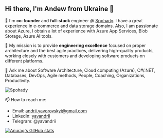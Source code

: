 ## Hi there, I'm Andew from Ukraine 👋

🎯 I'm **co-founder** and **full-stack** engineer @ [Spohady](https://www.spohady.com/). I have a great experience in e-commerce and data storage domains. Also, I am passionate about Azure, I obtain a lot of experience with Azure App Services, Blob Storage, Azure AI tools.

🚀 My mission is to provide **engineering excellence** focused on proper architecture and the best agile practices, delivering high-quality products, working closely with customers and developing software products on different platforms.

💬 Ask me about Software Architecture, Cloud computing (Azure), C#/.NET, Databases, DevOps, Agile methods, People, Coaching, Organizations, Productivity. 

![Spohady](spohady.png)

📫 How to reach me:

* Email: andrii.yavorovskyi@gmail.com
* LinkedIn: [yavandrii](https://www.linkedin.com/in/yavandrii/)
* Telegram: @yavandrii

[![Anurag's GitHub stats](https://github-readme-stats.vercel.app/api?username=jaworovcki)](https://github.com/anuraghazra/github-readme-stats)

